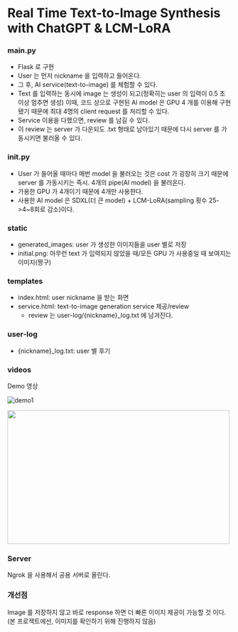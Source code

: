 # Real Time Text-to-Image Synthesis with ChatGPT & LCM-LoRA

### main.py
- Flask 로 구현
- User 는 먼저 nickname 을 입력하고 들어온다.
- 그 후, AI service(text-to-image) 를 체험할 수 있다.
- Text 를 입력하는 동시에 image 는 생성이 되고(정확히는 user 의 입력이 0.5 초 이상 멈추면 생성) 이때, 코드 상으로 구현된 AI model 은 GPU 4 개를 이용해 구현됐기 때문에 최대 4명의 client request 를 처리할 수 있다. 
- Service 이용을 다했으면, review 를 남길 수 있다. 
- 이 review 는 server 가 다운되도 .txt 형태로 남아있기 때문에 다시 server 를 가동시키면 불러올 수 있다.

### __init__.py
- User 가 들어올 때마다 매번 model 을 불러오는 것은 cost 가 굉장히 크기 때문에 server 를 가동시키는 즉시. 4개의 pipe(AI model) 을 불러온다. 
- 가용한 GPU 가 4개이기 때문에 4개만 사용한다. 
- 사용한 AI model 은 SDXL(더 큰 model) + LCM-LoRA(sampling 횟수 25->4~8회로 감소)이다. 

### static
- generated_images: user 가 생성한 이미지들을 user 별로 저장
- initial.png: 아무런 text 가 입력되지 않았을 때/모든 GPU 가 사용중일 때 보여지는 이미지(짱구)


### templates
- index.html: user nickname 을 받는 화면
- service.html: text-to-image generation service 제공/review
    - review 는 user-log/{nickname}_log.txt 에 남겨진다. 

### user-log
- {nickname}_log.txt: user 별 후기

### videos

Demo 영상

<!-- [![Watch the video](./videos/test1.webm)] -->

![demo1](![demo1](https://github.com/qkrwnstj306/Text-to-Image-Toy-Project/assets/120474819/40613aef-0f45-47d3-ac73-ebd1f02862f1))

<img src="![demo1](https://github.com/qkrwnstj306/Text-to-Image-Toy-Project/assets/120474819/40613aef-0f45-47d3-ac73-ebd1f02862f1)" width="500" height="300">

<!-- [![Watch the video](./videos/test2.webm)]  -->


### Server

Ngrok 을 사용해서 공용 서버로 올린다. 


### 개선점

Image 를 저장하지 않고 바로 response 하면 더 빠른 이미지 제공이 가능할 것 이다. (본 프로젝트에선, 이미지를 확인하기 위해 진행하지 않음)
